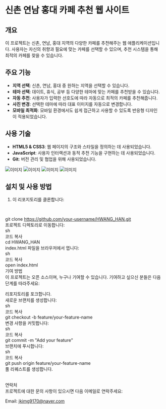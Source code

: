 # 신촌 연남 홍대 카페 추천 웹 사이트

## 개요
이 프로젝트는 신촌, 연남, 홍대 지역의 다양한 카페를 추천해주는 웹 애플리케이션입니다. 사용자는 자신의 취향과 필요에 맞는 카페를 선택할 수 있으며, 추천 시스템을 통해 최적의 카페를 찾을 수 있습니다.

## 주요 기능
- **지역 선택**: 신촌, 연남, 홍대 중 원하는 지역을 선택할 수 있습니다.
- **테마 선택**: 데이트, 휴식, 공부 등 다양한 테마에 맞는 카페를 추천받을 수 있습니다.
- **자동 추천**: 사용자가 입력한 선호도에 따라 자동으로 최적의 카페를 추천해줍니다.
- **사진 변경**: 선택한 테마에 따라 대표 이미지를 자동으로 변경합니다.
- **모바일 최적화**: 모바일 환경에서도 쉽게 접근하고 사용할 수 있도록 반응형 디자인이 적용되었습니다.

## 사용 기술
- **HTML5 & CSS3**: 웹 페이지의 구조와 스타일을 정의하는 데 사용되었습니다.
- **JavaScript**: 사용자 인터랙션과 동적 추천 기능을 구현하는 데 사용되었습니다.
- **Git**: 버전 관리 및 협업을 위해 사용되었습니다.

![이미지](/index.png)
![이미지](/re_img/002.png)
![이미지](/re_img/003.png)
![이미지](/re_img/004.png)

## 설치 및 사용 방법

1. 이 리포지토리를 클론합니다:<br>
   ```sh
<br> git clone https://github.com/your-username/HWANG_HAN.git 
<br>프로젝트 디렉토리로 이동합니다:<br>
sh<br>
코드 복사<br>
cd HWANG_HAN<br>
index.html 파일을 브라우저에서 엽니다:<br>
sh<br>
코드 복사<br>
open index.html<br>
기여 방법<br>
이 프로젝트는 오픈 소스이며, 누구나 기여할 수 있습니다. 기여하고 싶으신 분들은 다음 단계를 따라주세요:<br>

리포지토리를 포크합니다.<br>
새로운 브랜치를 생성합니다:<br>
sh<br>
코드 복사<br>
git checkout -b feature/your-feature-name<br>
변경 사항을 커밋합니다:<br>
sh<br>
코드 복사<br>
git commit -m "Add your feature"<br>
브랜치에 푸시합니다:<br>
sh<br>
코드 복사<br>
git push origin feature/your-feature-name<br>
풀 리퀘스트를 생성합니다.<br><br>

연락처<br>
프로젝트에 대한 문의 사항이 있으시면 다음 이메일로 연락주세요:<br>

Email: jkimg9170@naver.com<br>